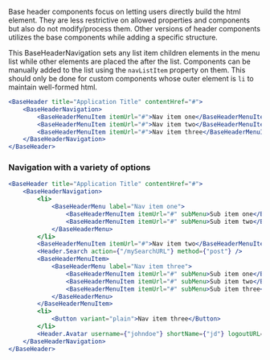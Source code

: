 Base header components focus on letting users directly build the html element. They are less restrictive on allowed properties and components but also do not modify/process them.
Other versions of header components utilizes the base components while adding a specific structure.

This BaseHeaderNavigation sets any list item children elements in the menu list while other elements are placed the
after the list. Components can be manually added to the list using the `navListItem` property on them. This should only
be done for custom components whose outer element is `li` to maintain well-formed html.

<!-- prettier-ignore-start -->
```jsx
<BaseHeader title="Application Title" contentHref="#">
    <BaseHeaderNavigation>
        <BaseHeaderMenuItem itemUrl="#">Nav item one</BaseHeaderMenuItem>
        <BaseHeaderMenuItem itemUrl="#">Nav item two</BaseHeaderMenuItem>
        <BaseHeaderMenuItem itemUrl="#">Nav item three</BaseHeaderMenuItem>
    </BaseHeaderNavigation>
</BaseHeader>
```
<!-- prettier-ignore-end -->

### Navigation with a variety of options

<!-- prettier-ignore-start -->
```jsx
<BaseHeader title="Application Title" contentHref="#">
    <BaseHeaderNavigation>
        <li>
            <BaseHeaderMenu label="Nav item one">
                <BaseHeaderMenuItem itemUrl="#" subMenu>Sub item one</BaseHeaderMenuItem>
                <BaseHeaderMenuItem itemUrl="#" subMenu>Sub item two</BaseHeaderMenuItem>
            </BaseHeaderMenu>
        </li>
        <BaseHeaderMenuItem itemUrl="#">Nav item two</BaseHeaderMenuItem>
        <Header.Search action={"/mySearchURL"} method={"post"} />
        <BaseHeaderMenuItem>
            <BaseHeaderMenu label="Nav item three">
                <BaseHeaderMenuItem itemUrl="#" subMenu>Sub item one</BaseHeaderMenuItem>
                <BaseHeaderMenuItem itemUrl="#" subMenu>Sub item two</BaseHeaderMenuItem>
                <BaseHeaderMenuItem itemUrl="#" subMenu>Sub item three</BaseHeaderMenuItem>
            </BaseHeaderMenu>
        </BaseHeaderMenuItem>
        <li>
            <Button variant="plain">Nav item three</Button>
        </li>
        <Header.Avatar username={"johndoe"} shortName={"jd"} logoutURL={"/logout"} />
    </BaseHeaderNavigation>
</BaseHeader>
```
<!-- prettier-ignore-end -->
